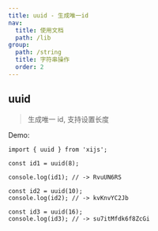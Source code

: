 ```yaml
---
title: uuid - 生成唯一id
nav:
  title: 使用文档
  path: /lib
group:
  path: /string
  title: 字符串操作
  order: 2
---
```


## uuid

> 生成唯一 id, 支持设置长度

Demo:

```tsx | pure
import { uuid } from 'xijs';

const id1 = uuid(8);

console.log(id1); // -> RvuUN6RS

const id2 = uuid(10);
console.log(id2); // -> kvKnvYC2Jb

const id3 = uuid(16);
console.log(id3); // -> su7itMfdk6f8ZcGi
```
